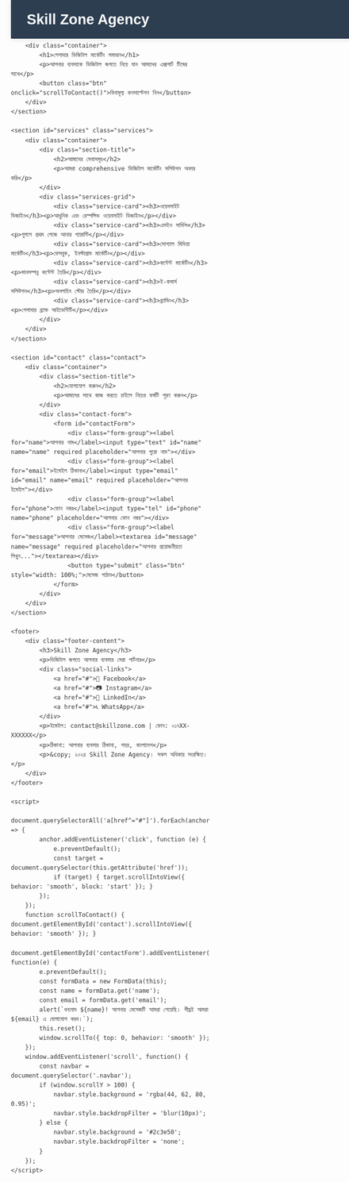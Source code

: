 <!DOCTYPE html>
<html lang="bn">
<head>
    <meta charset="UTF-8">
    <meta name="viewport" content="width=device-width, initial-scale=1.0">
    <title>আমার ডিজিটাল এজেন্সি - পেশাদার ওয়েবসাইট ডিজাইন</title>
    <style>
        * { margin: 0; padding: 0; box-sizing: border-box; font-family: 'Arial', sans-serif; }
        body { line-height: 1.6; color: #333; scroll-behavior: smooth; }
        .navbar { background: #2c3e50; padding: 1rem 0; position: fixed; width: 100%; top: 0; z-index: 1000; box-shadow: 0 2px 10px rgba(0,0,0,0.1); }
        .nav-container { max-width: 1200px; margin: 0 auto; display: flex; justify-content: space-between; align-items: center; padding: 0 2rem; }
        .logo { color: white; font-size: 1.8rem; font-weight: bold; text-decoration: none; }
        .nav-links a { color: white; text-decoration: none; margin-left: 2rem; transition: color 0.3s; font-weight: 500; }
        .nav-links a:hover { color: #3498db; }
        .hero { background: linear-gradient(135deg, #667eea 0%, #764ba2 100%); color: white; padding: 180px 0 100px; text-align: center; }
        .hero h1 { font-size: 3rem; margin-bottom: 1rem; text-shadow: 2px 2px 4px rgba(0,0,0,0.3); }
        .hero p { font-size: 1.2rem; max-width: 600px; margin: 0 auto 2rem; opacity: 0.9; }
        .btn { background: #e74c3c; color: white; border: none; padding: 15px 30px; border-radius: 5px; font-size: 1.1rem; cursor: pointer; transition: all 0.3s; font-weight: bold; }
        .btn:hover { background: #c0392b; transform: translateY(-2px); box-shadow: 0 5px 15px rgba(0,0,0,0.2); }
        .container { max-width: 1200px; margin: 0 auto; padding: 0 2rem; }
        .services { padding: 80px 0; background: #f8f9fa; }
        .section-title { text-align: center; margin-bottom: 3rem; }
        .section-title h2 { font-size: 2.5rem; color: #2c3e50; margin-bottom: 1rem; }
        .section-title p { color: #666; font-size: 1.1rem; max-width: 600px; margin: 0 auto; }
        .services-grid { display: grid; grid-template-columns: repeat(auto-fit, minmax(300px, 1fr)); gap: 2rem; }
        .service-card { background: white; padding: 2rem; border-radius: 10px; box-shadow: 0 5px 15px rgba(0,0,0,0.1); text-align: center; transition: all 0.3s; border: 1px solid #eee; }
        .service-card:hover { transform: translateY(-5px); box-shadow: 0 10px 25px rgba(0,0,0,0.15); }
        .service-card h3 { color: #2c3e50; margin-bottom: 1rem; font-size: 1.4rem; }
        .service-card p { color: #666; line-height: 1.6; }
        .contact { padding: 80px 0; background: white; }
        .contact-form { max-width: 600px; margin: 0 auto; background: #f8f9fa; padding: 2rem; border-radius: 10px; box-shadow: 0 5px 15px rgba(0,0,0,0.1); }
        .form-group { margin-bottom: 1.5rem; }
        .form-group label { display: block; margin-bottom: 0.5rem; color: #333; font-weight: 500; }
        .form-group input, .form-group textarea { width: 100%; padding: 12px; border: 1px solid #ddd; border-radius: 5px; font-size: 1rem; transition: border-color 0.3s; }
        .form-group input:focus, .form-group textarea:focus { outline: none; border-color: #3498db; box-shadow: 0 0 5px rgba(52, 152, 219, 0.3); }
        .form-group textarea { height: 120px; resize: vertical; }
        footer { background: #2c3e50; color: white; padding: 2rem 0; text-align: center; }
        .footer-content { max-width: 1200px; margin: 0 auto; padding: 0 2rem; }
        .social-links { margin: 1rem 0; }
        .social-links a { color: white; text-decoration: none; margin: 0 10px; font-size: 1.2rem; }
        @media (max-width: 768px) {
            .nav-container { flex-direction: column; text-align: center; }
            .nav-links { margin-top: 1rem; }
            .nav-links a { margin: 0 0.5rem; font-size: 0.9rem; }
            .hero h1 { font-size: 2rem; }
            .hero p { font-size: 1rem; padding: 0 1rem; }
            .services-grid { grid-template-columns: 1fr; }
        }
        @media (max-width: 480px) {
            .nav-links a { margin: 0 0.3rem; font-size: 0.8rem; }
            .hero { padding: 150px 0 80px; }
            .hero h1 { font-size: 1.8rem; }
        }
    </style>
</head>
<body>
    <nav class="navbar">
        <div class="nav-container">
            <a href="#home" class="logo">Skill Zone Agency</a>
            <div class="nav-links">
                <a href="#home">হোম</a>
                <a href="#services">সেবাসমূহ</a>
                <a href="#contact">যোগাযোগ</a>
            </div>
        </div>
    </nav>

    <section id="home" class="hero">
        <div class="container">
            <h1>পেশাদার ডিজিটাল মার্কেটিং সমাধান</h1>
            <p>আপনার ব্যবসাকে ডিজিটাল জগতে নিয়ে যান আমাদের এক্সপার্ট টিমের সাথে</p>
            <button class="btn" onclick="scrollToContact()">বিনামূল্য কনসাল্টেশন নিন</button>
        </div>
    </section>

    <section id="services" class="services">
        <div class="container">
            <div class="section-title">
                <h2>আমাদের সেবাসমূহ</h2>
                <p>আমরা comprehensive ডিজিটাল মার্কেটিং সলিউশন অফার করি</p>
            </div>
            <div class="services-grid">
                <div class="service-card"><h3>ওয়েবসাইট ডিজাইন</h3><p>আধুনিক এবং রেস্পন্সিভ ওয়েবসাইট ডিজাইন</p></div>
                <div class="service-card"><h3>এসইও সার্ভিস</h3><p>গুগলে প্রথম পেজে আনার গ্যারান্টি</p></div>
                <div class="service-card"><h3>সোশ্যাল মিডিয়া মার্কেটিং</h3><p>ফেসবুক, ইনস্টাগ্রাম মার্কেটিং</p></div>
                <div class="service-card"><h3>কন্টেন্ট মার্কেটিং</h3><p>মানসম্পন্ন কন্টেন্ট তৈরি</p></div>
                <div class="service-card"><h3>ই-কমার্স সলিউশন</h3><p>অনলাইন স্টোর তৈরি</p></div>
                <div class="service-card"><h3>ব্র্যান্ডিং</h3><p>পেশাদার ব্র্যান্ড আইডেন্টিটি</p></div>
            </div>
        </div>
    </section>

    <section id="contact" class="contact">
        <div class="container">
            <div class="section-title">
                <h2>যোগাযোগ করুন</h2>
                <p>আমাদের সাথে কাজ করতে চাইলে নিচের ফর্মটি পূরণ করুন</p>
            </div>
            <div class="contact-form">
                <form id="contactForm">
                    <div class="form-group"><label for="name">আপনার নাম</label><input type="text" id="name" name="name" required placeholder="আপনার পুরো নাম"></div>
                    <div class="form-group"><label for="email">ইমেইল ঠিকানা</label><input type="email" id="email" name="email" required placeholder="আপনার ইমেইল"></div>
                    <div class="form-group"><label for="phone">ফোন নম্বর</label><input type="tel" id="phone" name="phone" placeholder="আপনার ফোন নম্বর"></div>
                    <div class="form-group"><label for="message">আপনার মেসেজ</label><textarea id="message" name="message" required placeholder="আপনার প্রয়োজনীয়তা লিখুন..."></textarea></div>
                    <button type="submit" class="btn" style="width: 100%;">মেসেজ পাঠান</button>
                </form>
            </div>
        </div>
    </section>

    <footer>
        <div class="footer-content">
            <h3>Skill Zone Agency</h3>
            <p>ডিজিটাল জগতে আপনার ব্যবসার সেরা পার্টনার</p>
            <div class="social-links">
                <a href="#">📘 Facebook</a>
                <a href="#">📷 Instagram</a>
                <a href="#">💼 LinkedIn</a>
                <a href="#">📞 WhatsApp</a>
            </div>
            <p>ইমেইল: contact@skillzone.com | ফোন: ০১৭XX-XXXXXX</p>
            <p>ঠিকানা: আপনার ব্যবসার ঠিকানা, শহর, বাংলাদেশ</p>
            <p>&copy; ২০২৪ Skill Zone Agency। সকল অধিকার সংরক্ষিত।</p>
        </div>
    </footer>

    <script>
        document.querySelectorAll('a[href^="#"]').forEach(anchor => {
            anchor.addEventListener('click', function (e) {
                e.preventDefault();
                const target = document.querySelector(this.getAttribute('href'));
                if (target) { target.scrollIntoView({ behavior: 'smooth', block: 'start' }); }
            });
        });
        function scrollToContact() { document.getElementById('contact').scrollIntoView({ behavior: 'smooth' }); }
        document.getElementById('contactForm').addEventListener('submit', function(e) {
            e.preventDefault();
            const formData = new FormData(this);
            const name = formData.get('name');
            const email = formData.get('email');
            alert(`ধন্যবাদ ${name}! আপনার মেসেজটি আমরা পেয়েছি। শীঘ্রই আমরা ${email} এ যোগাযোগ করব।`);
            this.reset();
            window.scrollTo({ top: 0, behavior: 'smooth' });
        });
        window.addEventListener('scroll', function() {
            const navbar = document.querySelector('.navbar');
            if (window.scrollY > 100) {
                navbar.style.background = 'rgba(44, 62, 80, 0.95)';
                navbar.style.backdropFilter = 'blur(10px)';
            } else {
                navbar.style.background = '#2c3e50';
                navbar.style.backdropFilter = 'none';
            }
        });
    </script>
</body>
</html>
